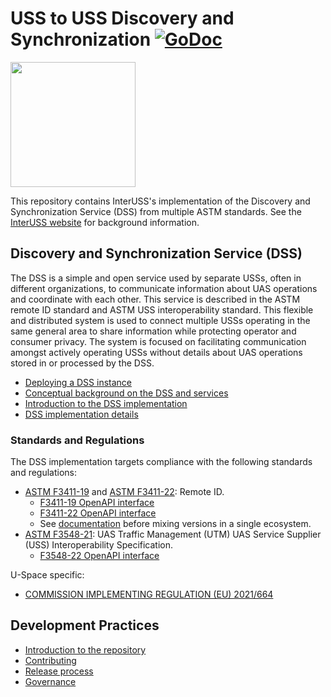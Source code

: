 # USS to USS Discovery and Synchronization [![GoDoc](https://godoc.org/github.com/interuss/dss?status.svg)](https://godoc.org/github.com/interuss/dss)

<img src="assets/color_logo_transparent.png" width="200">

This repository contains InterUSS's implementation of the Discovery and Synchronization Service (DSS) from multiple ASTM standards. See the [InterUSS website](https://interuss.org) for background information.

## Discovery and Synchronization Service (DSS)

The DSS is a simple and open service used by separate USSs, often in different organizations, to communicate
information about UAS operations and coordinate with each other. This service is described in the ASTM remote
ID standard and ASTM USS interoperability standard. This flexible and distributed system is used to connect
multiple USSs operating in the same general area to share information while protecting operator and consumer
privacy. The system is focused on facilitating communication amongst actively operating USSs without details
about UAS operations stored in or processed by the DSS.

- [Deploying a DSS instance](./deploy/README.md)
- [Conceptual background on the DSS and services](./concepts.md)
- [Introduction to the DSS implementation](./README_DSS.md)
- [DSS implementation details](./implementation_details.md)

### Standards and Regulations

The DSS implementation targets compliance with the following standards and regulations:

- [ASTM F3411-19](https://www.astm.org/f3411-19.html) and [ASTM F3411-22](https://www.astm.org/f3411-22.html): Remote ID.
    - [F3411-19 OpenAPI interface](https://github.com/uastech/standards/releases/tag/astm_rid_1.0)
    - [F3411-22 OpenAPI interface](https://github.com/uastech/standards/releases/tag/astm_rid_api_2.1)
    - See [documentation](./interfaces/rid/README.md) before mixing versions in a single ecosystem.
- [ASTM F3548-21](https://www.astm.org/f3548-21.html): UAS Traffic Management (UTM) UAS
  Service Supplier (USS) Interoperability Specification.
    - [F3548-22 OpenAPI interface](./interfaces/astm-utm)

U-Space specific:
- [COMMISSION IMPLEMENTING REGULATION (EU) 2021/664](https://eur-lex.europa.eu/legal-content/EN/TXT/HTML/?uri=CELEX:32021R0664&from=EN#d1e32-178-1)

## Development Practices
- [Introduction to the repository](./introduction_to_repository.md)
- [Contributing](./CONTRIBUTING.md)
- [Release process](./RELEASE.md)
- [Governance](https://github.com/interuss/tsc)
